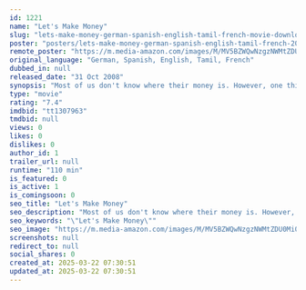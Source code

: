 ```yaml
---
id: 1221
name: "Let's Make Money"
slug: "lets-make-money-german-spanish-english-tamil-french-movie-download"
poster: "posters/lets-make-money-german-spanish-english-tamil-french-2008.jpg"
remote_poster: "https://m.media-amazon.com/images/M/MV5BZWQwNzgzNWMtZDU0Mi00MzM0LWEwMTEtMTc1ZWVlMDBiZjU2XkEyXkFqcGc@._V1_SX300.jpg"
original_language: "German, Spanish, English, Tamil, French"
dubbed_in: null
released_date: "31 Oct 2008"
synopsis: "Most of us don't know where their money is. However, one thing is for certain, it's is not in the bank to which we entrusted it. The bank and our money is already a part of the cycle of the global money market."
type: "movie"
rating: "7.4"
imdbid: "tt1307963"
tmdbid: null
views: 0
likes: 0
dislikes: 0
author_id: 1
trailer_url: null
runtime: "110 min"
is_featured: 0
is_active: 1
is_comingsoon: 0
seo_title: "Let's Make Money"
seo_description: "Most of us don't know where their money is. However, one thing is for certain, it's is not in the bank to which we entrusted it. The bank and our money is already a part of the cycle of the global money market."
seo_keywords: "\"Let's Make Money\""
seo_image: "https://m.media-amazon.com/images/M/MV5BZWQwNzgzNWMtZDU0Mi00MzM0LWEwMTEtMTc1ZWVlMDBiZjU2XkEyXkFqcGc@._V1_SX300.jpg"
screenshots: null
redirect_to: null
social_shares: 0
created_at: 2025-03-22 07:30:51
updated_at: 2025-03-22 07:30:51
---
```


